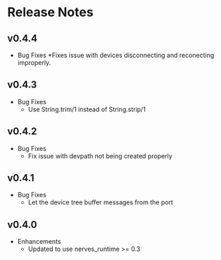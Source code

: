 # Release Notes

## v0.4.4
* Bug Fixes
  *Fixes issue with devices disconnecting and reconecting improperly.

## v0.4.3
* Bug Fixes
  * Use String.trim/1 instead of String.strip/1

## v0.4.2
* Bug Fixes
  * Fix issue with devpath not being created properly

## v0.4.1
* Bug Fixes
  * Let the device tree buffer messages from the port

## v0.4.0
  * Enhancements
    * Updated to use nerves_runtime >= 0.3
